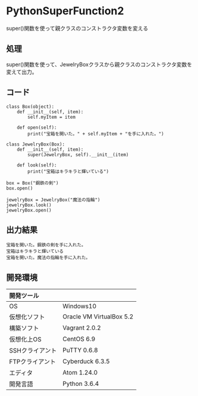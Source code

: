 # PythonSuperFunction2
super()関数を使って親クラスのコンストラクタ変数を変える

## 処理
super()関数を使って、JewelryBoxクラスから親クラスのコンストラクタ変数を変えて出力。

## コード
```
class Box(object):
    def __init__(self, item):
        self.myItem = item

    def open(self):
        print("宝箱を開いた。" + self.myItem + "を手に入れた。")

class JewelryBox(Box):
    def __init__(self, item):
        super(JewelryBox, self).__init__(item)

    def look(self):
        print("宝箱はキラキラと輝いている")

box = Box("鋼鉄の剣")
box.open()

jewelryBox = JewelryBox("魔法の指輪")
jewelryBox.look()
jewelryBox.open()
```

## 出力結果  
```
宝箱を開いた。鋼鉄の剣を手に入れた。
宝箱はキラキラと輝いている
宝箱を開いた。魔法の指輪を手に入れた。
```
  
## 開発環境
| 開発ツール |  |
|:-|:-|
| OS | Windows10 |
| 仮想化ソフト | Oracle VM VirtualBox 5.2 |
| 構築ソフト | Vagrant 2.0.2 |
| 仮想化上OS | CentOS 6.9 |
| SSHクライアント | PuTTY 0.6.8 |
| FTPクライアント | Cyberduck 6.3.5 |
| エディタ | Atom 1.24.0 |
| 開発言語 | Python 3.6.4 |
